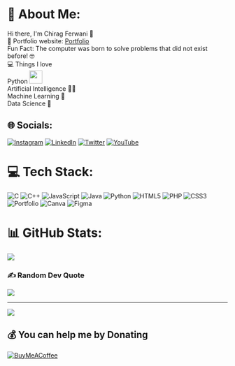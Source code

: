# 💫 About Me:
Hi there, I'm Chirag Ferwani 👋
<br>🎯 Portfolio website: [Portfolio](https://chiragferwani.netlify.app/)
<br>Fun Fact: The computer was born to solve problems that did not exist before! 🤓<br>💻 Things I love<br>Python <img src="https://media.giphy.com/media/WUlplcMpOCEmTGBtBW/giphy.gif" width="30"> <br>Artificial Intelligence 👨‍💻<br>Machine Learning 🧐<br>Data Science 😬


## 🌐 Socials:
[![Instagram](https://img.shields.io/badge/Instagram-%23E4405F.svg?logo=Instagram&logoColor=white)](https://instagram.com/chiragferwani) [![LinkedIn](https://img.shields.io/badge/LinkedIn-%230077B5.svg?logo=linkedin&logoColor=white)](https://linkedin.com/in/chiragferwani) [![Twitter](https://img.shields.io/badge/Twitter-%231DA1F2.svg?logo=Twitter&logoColor=white)](https://twitter.com/chiragf27) [![YouTube](https://img.shields.io/badge/YouTube-%23FF0000.svg?logo=YouTube&logoColor=white)](https://youtube.com/@chiragferwani) 

# 💻 Tech Stack:
![C](https://img.shields.io/badge/c-%2300599C.svg?style=for-the-badge&logo=c&logoColor=white) ![C++](https://img.shields.io/badge/c++-%2300599C.svg?style=for-the-badge&logo=c%2B%2B&logoColor=white) ![JavaScript](https://img.shields.io/badge/javascript-%23323330.svg?style=for-the-badge&logo=javascript&logoColor=%23F7DF1E) ![Java](https://img.shields.io/badge/java-%23ED8B00.svg?style=for-the-badge&logo=java&logoColor=white) ![Python](https://img.shields.io/badge/python-3670A0?style=for-the-badge&logo=python&logoColor=ffdd54) ![HTML5](https://img.shields.io/badge/html5-%23E34F26.svg?style=for-the-badge&logo=html5&logoColor=white) ![PHP](https://img.shields.io/badge/php-%23777BB4.svg?style=for-the-badge&logo=php&logoColor=white) ![CSS3](https://img.shields.io/badge/css3-%231572B6.svg?style=for-the-badge&logo=css3&logoColor=white) ![Portfolio](https://img.shields.io/badge/Portfolio-%23000000.svg?style=for-the-badge&logo=firefox&logoColor=#FF7139) ![Canva](https://img.shields.io/badge/Canva-%2300C4CC.svg?style=for-the-badge&logo=Canva&logoColor=white) 	![Figma](https://img.shields.io/badge/figma-%23F24E1E.svg?style=for-the-badge&logo=figma&logoColor=white)
# 📊 GitHub Stats:
![](https://github-readme-streak-stats.herokuapp.com/?user=chiragf27&theme=dark&hide_border=false)<br/>

### ✍️ Random Dev Quote
![](https://quotes-github-readme.vercel.app/api?type=horizontal&theme=dark)

---
[![](https://visitcount.itsvg.in/api?id=chiragf27&icon=5&color=12)](https://visitcount.itsvg.in)

  ## 💰 You can help me by Donating
  [![BuyMeACoffee](https://img.shields.io/badge/Buy%20Me%20a%20Coffee-ffdd00?style=for-the-badge&logo=buy-me-a-coffee&logoColor=black)](https://buymeacoffee.com/chiragf27) 

  
<!-- Proudly created with GPRM ( https://gprm.itsvg.in ) -->
